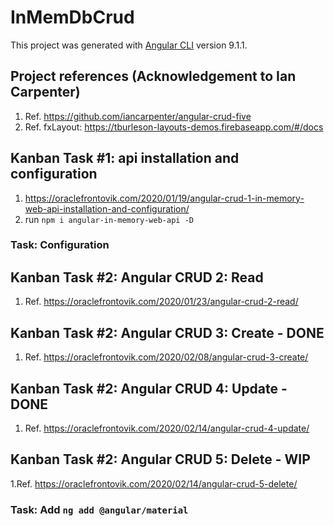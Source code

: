 # InMemDbCrud

This project was generated with [Angular CLI](https://github.com/angular/angular-cli) version 9.1.1.

## Project references (Acknowledgement to Ian Carpenter)

1. Ref. <https://github.com/iancarpenter/angular-crud-five>
2. Ref. fxLayout: <https://tburleson-layouts-demos.firebaseapp.com/#/docs>

## Kanban Task #1: api installation and configuration

1. <https://oraclefrontovik.com/2020/01/19/angular-crud-1-in-memory-web-api-installation-and-configuration/>
2. run ```npm i angular-in-memory-web-api -D```

### Task: Configuration

## Kanban Task #2: Angular CRUD 2: Read

1. Ref. <https://oraclefrontovik.com/2020/01/23/angular-crud-2-read/>

## Kanban Task #2: Angular CRUD 3: Create - DONE

1. Ref. <https://oraclefrontovik.com/2020/02/08/angular-crud-3-create/>

## Kanban Task #2: Angular CRUD 4: Update - DONE

1. Ref. <https://oraclefrontovik.com/2020/02/14/angular-crud-4-update/>

## Kanban Task #2: Angular CRUD 5: Delete - WIP

1.Ref. <https://oraclefrontovik.com/2020/02/14/angular-crud-5-delete/>

### Task: Add ```ng add @angular/material```
